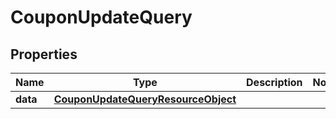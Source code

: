 # CouponUpdateQuery

## Properties
Name | Type | Description | Notes
------------ | ------------- | ------------- | -------------
**data** | [**CouponUpdateQueryResourceObject**](CouponUpdateQueryResourceObject.md) |  | 
